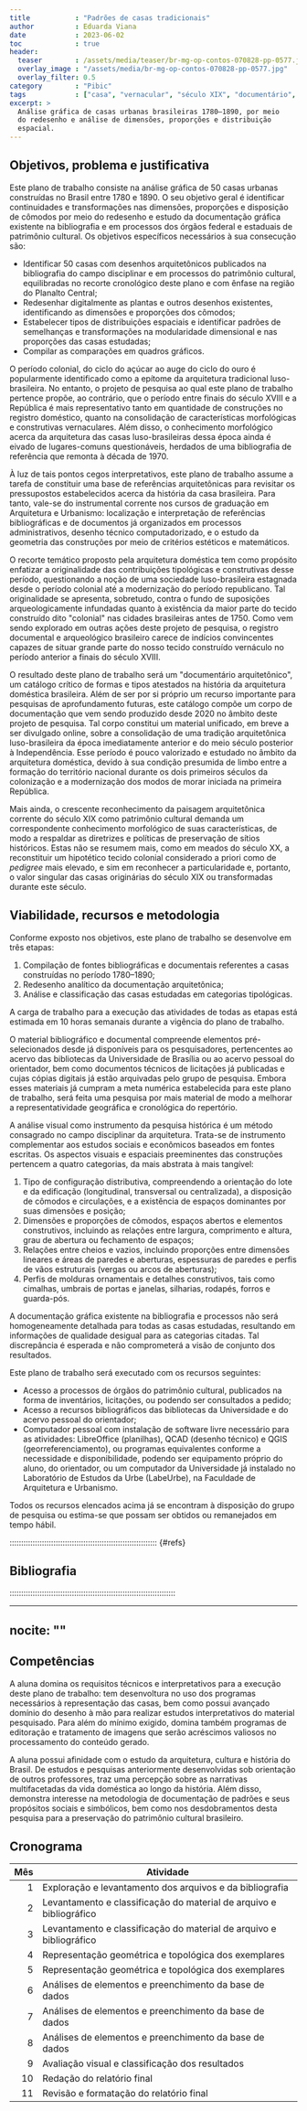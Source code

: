 ```yaml
---
title           : "Padrões de casas tradicionais"
author          : Eduarda Viana
date            : 2023-06-02
toc             : true
header:
  teaser        : /assets/media/teaser/br-mg-op-contos-070828-pp-0577.jpg
  overlay_image : "/assets/media/br-mg-op-contos-070828-pp-0577.jpg"
  overlay_filter: 0.5
category        : "Pibic"
tags            : ["casa", "vernacular", "século XIX", "documentário", "padrões"]
excerpt: >
  Análise gráfica de casas urbanas brasileiras 1780–1890, por meio
  do redesenho e análise de dimensões, proporções e distribuição
  espacial.
---
```


## Objetivos, problema e justificativa ##

<!--5000 caracteres-->

Este plano de trabalho consiste na análise gráfica de 50 casas urbanas
construídas no Brasil entre 1780 e 1890. O seu objetivo geral é
identificar continuidades e transformações nas dimensões, proporções e
disposição de cômodos por meio do redesenho e estudo da documentação
gráfica existente na bibliografia e em processos dos órgãos federal e
estaduais de patrimônio cultural. Os objetivos específicos necessários à
sua consecução são:

- Identificar 50 casas com desenhos arquitetônicos publicados na
  bibliografia do campo disciplinar e em processos do patrimônio
  cultural, equilibradas no recorte cronológico deste plano e com ênfase
  na região do Planalto Central;
- Redesenhar digitalmente as plantas e outros desenhos existentes,
  identificando as dimensões e proporções dos cômodos;
- Estabelecer tipos de distribuições espaciais e identificar padrões de
  semelhanças e transformações na modularidade dimensional e nas
  proporções das casas estudadas;
- Compilar as comparações em quadros gráficos.

O período colonial, do ciclo do açúcar ao auge do ciclo do ouro é
popularmente identificado como a epítome da arquitetura tradicional
luso-brasileira. No entanto, o projeto de pesquisa ao qual este plano de
trabalho pertence propõe, ao contrário, que o período entre finais do
século XVIII e a República é mais representativo tanto em
quantidade de construções no registro doméstico, quanto na consolidação
de características morfológicas e construtivas vernaculares. Além disso,
o conhecimento morfológico acerca da arquitetura das casas
luso-brasileiras dessa época ainda é eivado de lugares-comuns
questionáveis, herdados de uma bibliografia de referência que remonta à
década de 1970.

À luz de tais pontos cegos interpretativos, este plano de trabalho
assume a tarefa de constituir uma base de referências arquitetônicas
para revisitar os pressupostos estabelecidos acerca da história da casa
brasileira. Para tanto, vale-se do instrumental corrente nos cursos de
graduação em Arquitetura e Urbanismo: localização e interpretação de
referências bibliográficas e de documentos já organizados em processos
administrativos, desenho técnico computadorizado, e o estudo da
geometria das construções por meio de critérios estéticos e matemáticos.

O recorte temático proposto pela arquitetura doméstica tem como
propósito enfatizar a originalidade das contribuições tipológicas e
construtivas desse período, questionando a noção de uma sociedade
luso-brasileira estagnada desde o período colonial até a modernização do
período republicano. Tal originalidade se apresenta, sobretudo, contra o
fundo de suposições arqueologicamente infundadas quanto à existência da
maior parte do tecido construído dito "colonial" nas cidades brasileiras
antes de 1750. Como vem sendo explorado em outras ações deste projeto de
pesquisa, o registro documental e arqueológico brasileiro carece de
indícios convincentes capazes de situar grande parte do nosso tecido
construído vernáculo no período anterior a finais do século XVIII.

O resultado deste plano de trabalho será um "documentário
arquitetônico", um catálogo crítico de formas e tipos atestados na
história da arquitetura doméstica brasileira. Além de ser por si próprio
um recurso importante para pesquisas de aprofundamento futuras, este
catálogo compõe um corpo de documentação que vem sendo produzido desde
2020 no âmbito deste projeto de pesquisa. Tal corpo constitui um
material unificado, em breve a ser divulgado online, sobre a
consolidação de uma tradição arquitetônica luso-brasileira da época
imediatamente anterior e do meio século posterior à Independência. Esse
período é pouco valorizado e estudado no âmbito da arquitetura
doméstica, devido à sua condição presumida de limbo entre a formação do
território nacional durante os dois primeiros séculos da colonização e a
modernização dos modos de morar iniciada na primeira República.

Mais ainda, o crescente reconhecimento da paisagem arquitetônica
corrente do século XIX como patrimônio cultural demanda um
correspondente conhecimento morfológico de suas características, de modo
a respaldar as diretrizes e políticas de preservação de sítios
históricos. Estas não se resumem mais, como em meados do século XX, a
reconstituir um hipotético tecido colonial considerado a priori como de
*pedigree* mais elevado, e sim em reconhecer a particularidade e,
portanto, o valor singular das casas originárias do século XIX ou
transformadas durante este século.

## Viabilidade, recursos e metodologia ##

<!--4000 caracteres-->

Conforme exposto nos objetivos, este plano de trabalho se desenvolve em
três etapas:

1. Compilação de fontes bibliográficas e documentais referentes a casas
   construídas no período 1780–1890;
2. Redesenho analítico da documentação arquitetônica;
3. Análise e classificação das casas estudadas em categorias
   tipológicas.

A carga de trabalho para a execução das atividades de todas as etapas
está estimada em 10 horas semanais durante a vigência do plano de
trabalho.

O material bibliográfico e documental compreende elementos
pré-selecionados desde já disponíveis para os pesquisadores,
pertencentes ao acervo das bibliotecas da Universidade de Brasília ou ao
acervo pessoal do orientador, bem como documentos técnicos de licitações
já publicadas e cujas cópias digitais já estão arquivadas pelo grupo de
pesquisa. Embora esses materiais já cumpram a meta numérica estabelecida
para este plano de trabalho, será feita uma pesquisa por mais material
de modo a melhorar a representatividade geográfica e cronológica do
repertório.

A análise visual como instrumento da pesquisa histórica é um método
consagrado no campo disciplinar da arquitetura. Trata-se de instrumento
complementar aos estudos sociais e econômicos baseados em fontes
escritas. Os aspectos visuais e espaciais preeminentes das construções
pertencem a quatro categorias, da mais abstrata à mais tangível:

1. Tipo de configuração distributiva, compreendendo a orientação do lote
   e da edificação (longitudinal, transversal ou centralizada), a
   disposição de cômodos e circulações, e a existência de espaços
   dominantes por suas dimensões e posição;
2. Dimensões e proporções de cômodos, espaços abertos e elementos
   construtivos, incluindo as relações entre largura, comprimento e
   altura, grau de abertura ou fechamento de espaços;
3. Relações entre cheios e vazios, incluindo proporções entre dimensões
   lineares e áreas de paredes e aberturas, espessuras de paredes e
   perfis de vãos estruturais (vergas ou arcos de aberturas);
4. Perfis de molduras ornamentais e detalhes construtivos, tais como
   cimalhas, umbrais de portas e janelas, silharias, rodapés, forros e
   guarda-pós.

A documentação gráfica existente na bibliografia e processos não será
homogeneamente detalhada para todas as casas estudadas, resultando em
informações de qualidade desigual para as categorias citadas. Tal
discrepância é esperada e não comprometerá a visão de conjunto dos
resultados.

Este plano de trabalho será executado com os recursos seguintes:

- Acesso a processos de órgãos do patrimônio cultural, publicados na
  forma de inventários, licitações, ou podendo ser consultados a pedido;
- Acesso a recursos bibliográficos das bibliotecas da Universidade e do
  acervo pessoal do orientador;
- Computador pessoal com instalação de software livre necessário para as
  atividades: LibreOffice (planilhas), QCAD (desenho técnico) e QGIS
  (georreferenciamento), ou programas equivalentes conforme a
  necessidade e disponibilidade, podendo ser equipamento próprio do
  aluno, do orientador, ou um computador da Universidade já instalado no
  Laboratório de Estudos da Urbe (LabeUrbe), na Faculdade de Arquitetura
  e Urbanismo.

Todos os recursos elencados acima já se encontram à disposição do grupo
de pesquisa ou estima-se que possam ser obtidos ou remanejados em tempo
hábil.

:::::::::::::::::::::::::::::::::::::::::::::::::::::::::::::::: {#refs}

## Bibliografia ##

<!--2000 caracteres-->
::::::::::::::::::::::::::::::::::::::::::::::::::::::::::::::::::::::::

---
nocite: ""
---

## Competências ##

<!--1000 caracteres-->

A aluna domina os requisitos técnicos e interpretativos para a execução
deste plano de trabalho: tem desenvoltura no uso dos programas
necessários à representação das casas, bem como possui avançado domínio
do desenho à mão para realizar estudos interpretativos do material
pesquisado. Para além do mínimo exigido, domina também programas de
editoração e tratamento de imagens que serão acréscimos valiosos no
processamento do conteúdo gerado.

A aluna possui afinidade com o estudo da arquitetura, cultura e história
do Brasil. De estudos e pesquisas anteriormente desenvolvidas sob
orientação de outros professores, traz uma percepção sobre as narrativas
multifacetadas da vida doméstica ao longo da história. Além disso,
demonstra interesse na metodologia de documentação de padrões e seus
propósitos sociais e simbólicos, bem como nos desdobramentos desta
pesquisa para a preservação do patrimônio cultural brasileiro.

## Cronograma ##

| Mês | Atividade                                                           |
|----:|---------------------------------------------------------------------|
|   1 | Exploração e levantamento dos arquivos e da bibliografia            |
|   2 | Levantamento e classificação do material de arquivo e bibliográfico |
|   3 | Levantamento e classificação do material de arquivo e bibliográfico |
|   4 | Representação geométrica e topológica dos exemplares                |
|   5 | Representação geométrica e topológica dos exemplares                |
|   6 | Análises de elementos e preenchimento da base de dados              |
|   7 | Análises de elementos e preenchimento da base de dados              |
|   8 | Análises de elementos e preenchimento da base de dados              |
|   9 | Avaliação visual e classificação dos resultados                     |
|  10 | Redação do relatório final                                          |
|  11 | Revisão e formatação do relatório final                             |

